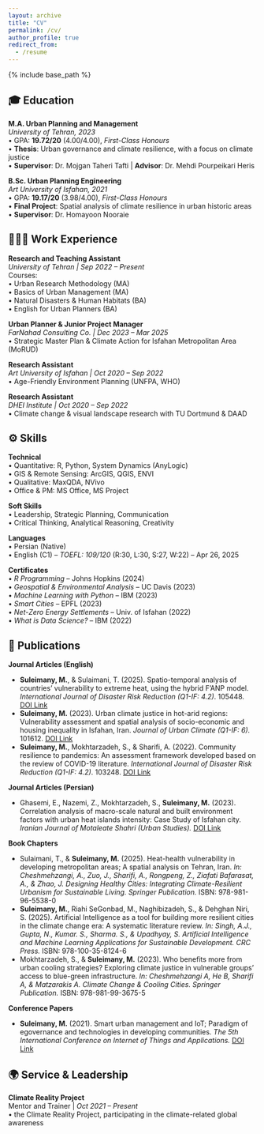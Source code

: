 ```yaml
---
layout: archive
title: "CV"
permalink: /cv/
author_profile: true
redirect_from:
  - /resume
---
```


{% include base_path %}

## 🎓 Education

**M.A. Urban Planning and Management**  
*University of Tehran, 2023*  
• GPA: **19.72/20** (4.00/4.00), *First-Class Honours*  
• **Thesis**: Urban governance and climate resilience, with a focus on climate justice  
• **Supervisor**: Dr. Mojgan Taheri Tafti | **Advisor**: Dr. Mehdi Pourpeikari Heris  

**B.Sc. Urban Planning Engineering**  
*Art University of Isfahan, 2021*  
• GPA: **19.17/20** (3.98/4.00), *First-Class Honours*  
• **Final Project**: Spatial analysis of climate resilience in urban historic areas  
• **Supervisor**: Dr. Homayoon Nooraie  


## 🧑🏻‍💻 Work Experience

**Research and Teaching Assistant**  
*University of Tehran | Sep 2022 – Present*  
Courses:  
• Urban Research Methodology (MA)  
• Basics of Urban Management (MA)  
• Natural Disasters & Human Habitats (BA)  
• English for Urban Planners (BA)  

**Urban Planner & Junior Project Manager**  
*FarNahad Consulting Co. | Dec 2023 – Mar 2025*  
• Strategic Master Plan & Climate Action for Isfahan Metropolitan Area (MoRUD)  

**Research Assistant**  
*Art University of Isfahan | Oct 2020 – Sep 2022*  
• Age-Friendly Environment Planning (UNFPA, WHO)  

**Research Assistant**  
*DHEI Institute | Oct 2020 – Sep 2022*  
• Climate change & visual landscape research with TU Dortmund & DAAD  


## ⚙️ Skills

**Technical**  
• Quantitative: R, Python, System Dynamics (AnyLogic)  
• GIS & Remote Sensing: ArcGIS, QGIS, ENVI  
• Qualitative: MaxQDA, NVivo  
• Office & PM: MS Office, MS Project  

**Soft Skills**  
• Leadership, Strategic Planning, Communication  
• Critical Thinking, Analytical Reasoning, Creativity  

**Languages**  
• Persian (Native)  
• English (C1) – *TOEFL: 109/120* (R:30, L:30, S:27, W:22) – Apr 26, 2025  

**Certificates**  
• *R Programming* – Johns Hopkins (2024)  
• *Geospatial & Environmental Analysis* – UC Davis (2023)  
• *Machine Learning with Python* – IBM (2023)  
• *Smart Cities* – EPFL (2023)  
• *Net-Zero Energy Settlements* – Univ. of Isfahan (2022)  
• *What is Data Science?* – IBM (2022)  


## 📝 Publications

**Journal Articles (English)**  
- **Suleimany, M.**, & Sulaimani, T. (2025). Spatio-temporal analysis of countries’ vulnerability to extreme heat, using the hybrid F’ANP model. *International Journal of Disaster Risk Reduction (Q1-IF: 4.2)*. 105448. [DOI Link](https://doi.org/10.1016/j.ijdrr.2025.105448)  
- **Suleimany, M.** (2023). Urban climate justice in hot-arid regions: Vulnerability assessment and spatial analysis of socio-economic and housing inequality in Isfahan, Iran. *Journal of Urban Climate (Q1-IF: 6).* 101612. [DOI Link](https://doi.org/10.1016/j.uclim.2023.101612)  
- **Suleimany, M.**, Mokhtarzadeh, S., & Sharifi, A. (2022). Community resilience to pandemics: An assessment framework developed based on the review of COVID-19 literature. *International Journal of Disaster Risk Reduction (Q1-IF: 4.2)*. 103248. [DOI Link](https://doi.org/10.1016/j.ijdrr.2022.103248)  

**Journal Articles (Persian)**  
- Ghasemi, E., Nazemi, Z., Mokhtarzadeh, S., **Suleimany, M.** (2023). Correlation analysis of macro-scale natural and built environment factors with urban heat islands intensity: Case Study of Isfahan city. *Iranian Journal of Motaleate Shahri (Urban Studies).* [DOI Link](https://doi.org/10.22034/urbs.2023.62764)  

**Book Chapters**  
- Sulaimani, T., & **Suleimany, M.** (2025). Heat-health vulnerability in developing metropolitan areas; A spatial analysis on Tehran, Iran. *In: Cheshmehzangi, A., Zuo, J., Sharifi, A., Rongpeng, Z., Ziafati Bafarasat, A., & Zhao, J. Designing Healthy Cities: Integrating Climate-Resilient Urbanism for Sustainable Living. Springer Publication.* ISBN: 978-981-96-5538-0  
- **Suleimany, M.**, Riahi SeGonbad, M., Naghibizadeh, S., & Dehghan Niri, S. (2025). Artificial Intelligence as a tool for building more resilient cities in the climate change era: A systematic literature review. *In: Singh, A.J., Gupta, N., Kumar. S., Sharma. S., & Upadhyay, S. Artificial Intelligence and Machine Learning Applications for Sustainable Development. CRC Press.* ISBN: 978-100-35-8124-6  
- Mokhtarzadeh, S., & **Suleimany, M.** (2023). Who benefits more from urban cooling strategies? Exploring climate justice in vulnerable groups’ access to blue-green infrastructure. *In: Cheshmehzangi A, He B, Sharifi A, & Matzarakis A. Climate Change & Cooling Cities. Springer Publication.* ISBN: 978-981-99-3675-5  

**Conference Papers**  
- **Suleimany, M.** (2021). Smart urban management and IoT; Paradigm of egovernance and technologies in developing communities. *The 5th International Conference on Internet of Things and Applications.* [DOI Link](https://doi.org/10.1109/IoT52625.2021.9469713)  


## 🌍 Service & Leadership

**Climate Reality Project**  
Mentor and Trainer | *Oct 2021 – Present*  
• the Climate Reality Project, participating in the climate-related global awareness

